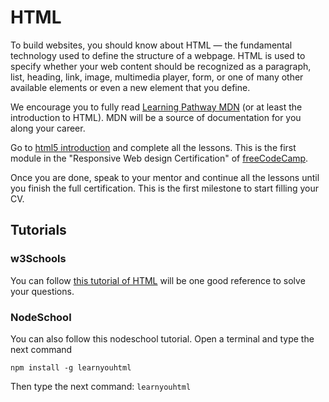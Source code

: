 # HTML

To build websites, you should know about HTML — the fundamental technology used to define the structure of a webpage. HTML is used to specify whether your web content should be recognized as a paragraph, list, heading, link, image, multimedia player, form, or one of many other available elements or even a new element that you define.

We encourage you to fully read [Learning Pathway MDN](https://developer.mozilla.org/en-US/docs/Learn/Html) (or at least the introduction to HTML). MDN will be a source of documentation for you along your career.

Go to [html5 introduction](https://www.freecodecamp.org/learn/responsive-web-design/basic-html-and-html5/) and complete all the lessons. This is the first module in the "Responsive Web design Certification" of [freeCodeCamp](https://www.freecodecamp.org/learn).

Once you are done, speak to your mentor and continue all the lessons until you finish the full certification. This is the first milestone to start filling your CV.

## Tutorials

### w3Schools
You can follow [this tutorial of HTML](https://www.w3schools.com/html/html_basic.asp) will be one good reference to solve your questions. 

### NodeSchool
You can also follow this nodeschool tutorial.
Open a terminal and type the next command
```
npm install -g learnyouhtml
```
Then type the next command: `learnyouhtml`
